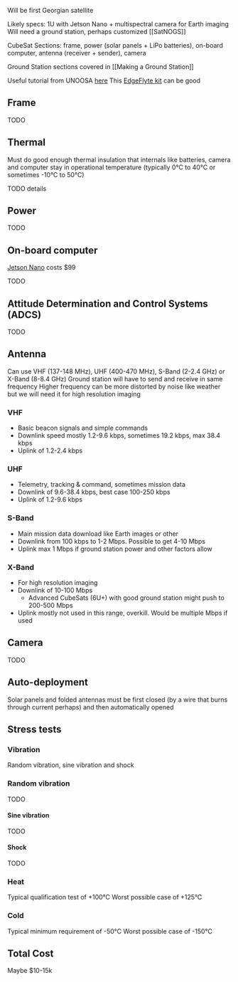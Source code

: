 Will be first Georgian satellite

Likely specs: 1U with Jetson Nano + multispectral camera for Earth imaging
Will need a ground station, perhaps customized [[SatNOGS]]

CubeSat Sections: frame, power (solar panels + LiPo batteries), on-board computer, antenna (receiver + sender), camera

Ground Station sections covered in [[Making a Ground Station]]

Useful tutorial from UNOOSA [here](https://www.unoosa.org/documents/pdf/psa/access2space4all/KiboCUBE/AcademySeason2/On-demand_Pre-recorded_Lectures/KiboCUBE_Academy_2022_OPL17.pdf)
This [EdgeFlyte kit](https://www.edgeflyte.com/shop/1u-cubesat-kit) can be good

## Frame
TODO

## Thermal
Must do good enough thermal insulation that internals like batteries, camera and computer stay in operational temperature (typically 0°C to 40°C or sometimes -10°C to 50°C)

TODO details

## Power
TODO

## On-board computer
[Jetson Nano](https://developer.nvidia.com/embedded/jetson-nano)
costs $99

TODO

## Attitude Determination and Control Systems (ADCS)
TODO

## Antenna
Can use VHF (137-148 MHz), UHF (400-470 MHz), S-Band (2-2.4 GHz) or X-Band (8-8.4 GHz)
Ground station will have to send and receive in same frequency
Higher frequency can be more distorted by noise like weather but we will need it for high resolution imaging

### VHF
- Basic beacon signals and simple commands
- Downlink speed mostly 1.2-9.6 kbps, sometimes 19.2 kbps, max 38.4 kbps
- Uplink of 1.2-2.4 kbps

### UHF
- Telemetry, tracking & command, sometimes mission data
- Downlink of 9.6-38.4 kbps, best case 100-250 kbps
- Uplink of 1.2-9.6 kbps

### S-Band
- Main mission data download like Earth images or other
- Downlink from 100 kbps to 1-2 Mbps. Possible to get 4-10 Mbps
- Uplink max 1 Mbps if ground station power and other factors allow

### X-Band
- For high resolution imaging
- Downlink of 10-100 Mbps
	- Advanced CubeSats (6U+) with good ground station might push to 200-500 Mbps
- Uplink mostly not used in this range, overkill. Would be multiple Mbps if used

## Camera
TODO

## Auto-deployment
Solar panels and folded antennas must be first closed (by a wire that burns through current perhaps) and then automatically opened

## Stress tests
### Vibration
Random vibration, sine vibration and shock

### Random vibration
TODO

#### Sine vibration
TODO

#### Shock
TODO

### Heat
Typical qualification test of +100°C
Worst possible case of +125°C

### Cold
Typical minimum requirement of -50°C
Worst possible case of -150°C

## Total Cost
Maybe $10-15k